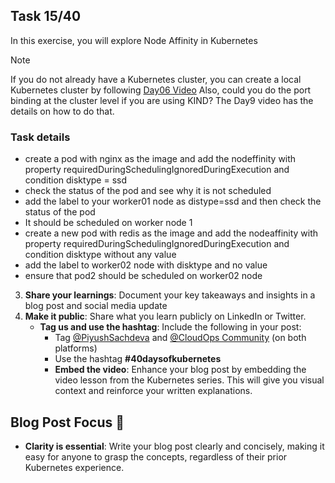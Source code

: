 ## Task 15/40

In this exercise, you will explore Node Affinity in Kubernetes
> [!NOTE]
> If you do not already have a Kubernetes cluster, you can create a local Kubernetes cluster by following [Day06 Video](https://youtu.be/RORhczcOrWs)
Also, could you do the port binding at the cluster level if you are using KIND? The Day9 video has the details on how to do that.

### Task details
- create a pod with nginx as the image and add the nodeffinity with property requiredDuringSchedulingIgnoredDuringExecution and condition disktype = ssd
- check the status of the pod and see why it is not scheduled
- add the label to your worker01 node as distype=ssd and then check the status of the pod
- It should be scheduled on worker node 1
- create a new pod with redis as the image and add the nodeaffinity with property requiredDuringSchedulingIgnoredDuringExecution and condition disktype without any value
- add the label to worker02 node with disktype and no value
- ensure that pod2 should be scheduled on worker02 node

3. **Share your learnings**: Document your key takeaways and insights in a blog post and social media update
4. **Make it public**: Share what you learn publicly on LinkedIn or Twitter.
   - **Tag us and use the hashtag**: Include the following in your post:
     - Tag [@PiyushSachdeva](https://www.linkedin.com/in/piyush-sachdeva) and [@CloudOps Community](https://www.linkedin.com/company/thecloudopscomm) (on both platforms)
     - Use the hashtag **#40daysofkubernetes**
     - **Embed the video**: Enhance your blog post by embedding the video lesson from the Kubernetes series. This will give you visual context and reinforce your written explanations.

## Blog Post Focus 📝

- **Clarity is essential**: Write your blog post clearly and concisely, making it easy for anyone to grasp the concepts, regardless of their prior Kubernetes experience.
